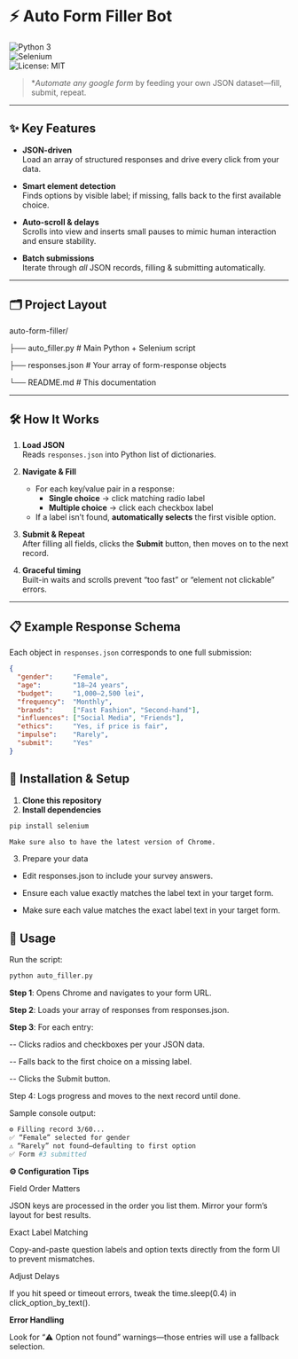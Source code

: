# ⚡ Auto Form Filler Bot

![Python 3](https://img.shields.io/badge/Python-3.10%2B-blue?logo=python)  
![Selenium](https://img.shields.io/badge/Selenium-Automation-green?logo=selenium)  
![License: MIT](https://img.shields.io/badge/License-MIT-yellow.svg)

> **Automate any google form* by feeding your own JSON dataset—fill, submit, repeat.

---

## ✨ Key Features

- **JSON-driven**  
  Load an array of structured responses and drive every click from your data.

- **Smart element detection**  
  Finds options by visible label; if missing, falls back to the first available choice.

- **Auto-scroll & delays**  
  Scrolls into view and inserts small pauses to mimic human interaction and ensure stability.

- **Batch submissions**  
  Iterate through *all* JSON records, filling & submitting automatically.

---

## 🗂️ Project Layout

auto-form-filler/

├── auto_filler.py # Main Python + Selenium script

├── responses.json # Your array of form-response objects

└── README.md # This documentation


---

## 🛠️ How It Works

1. **Load JSON**  
   Reads `responses.json` into Python list of dictionaries.

2. **Navigate & Fill**  
   - For each key/value pair in a response:  
     - **Single choice** → click matching radio label  
     - **Multiple choice** → click each checkbox label  
   - If a label isn’t found, **automatically selects** the first visible option.

3. **Submit & Repeat**  
   After filling all fields, clicks the **Submit** button, then moves on to the next record.

4. **Graceful timing**  
   Built-in waits and scrolls prevent “too fast” or “element not clickable” errors.

---

## 📋 Example Response Schema

Each object in `responses.json` corresponds to one full submission:

```json
{
  "gender":     "Female",
  "age":        "18–24 years",
  "budget":     "1,000–2,500 lei",
  "frequency":  "Monthly",
  "brands":     ["Fast Fashion", "Second-hand"],
  "influences": ["Social Media", "Friends"],
  "ethics":     "Yes, if price is fair",
  "impulse":    "Rarely",
  "submit":     "Yes"
}
```



## 🚀 Installation & Setup

1. **Clone this repository**
2. **Install dependencies**
```bash
pip install selenium

Make sure also to have the latest version of Chrome.
```
3. Prepare your data

- Edit responses.json to include your survey answers.

- Ensure each value exactly matches the label text in your target form.

- Make sure each value matches the exact label text in your target form.

## 🏁 Usage
Run the script:

```bash
python auto_filler.py
```
**Step 1**: Opens Chrome and navigates to your form URL.

**Step 2**: Loads your array of responses from responses.json.

**Step 3**: For each entry:

-- Clicks radios and checkboxes per your JSON data.

-- Falls back to the first choice on a missing label.

-- Clicks the Submit button.

Step 4: Logs progress and moves to the next record until done.

Sample console output:

```bash
⚙️ Filling record 3/60...
✅ “Female” selected for gender
⚠️ “Rarely” not found—defaulting to first option
✅ Form #3 submitted
```

**⚙️ Configuration Tips**

Field Order Matters

JSON keys are processed in the order you list them. Mirror your form’s layout for best results.

Exact Label Matching

Copy-and-paste question labels and option texts directly from the form UI to prevent mismatches.

Adjust Delays

If you hit speed or timeout errors, tweak the time.sleep(0.4) in click_option_by_text().

**Error Handling**

Look for “⚠️ Option not found” warnings—those entries will use a fallback selection.



